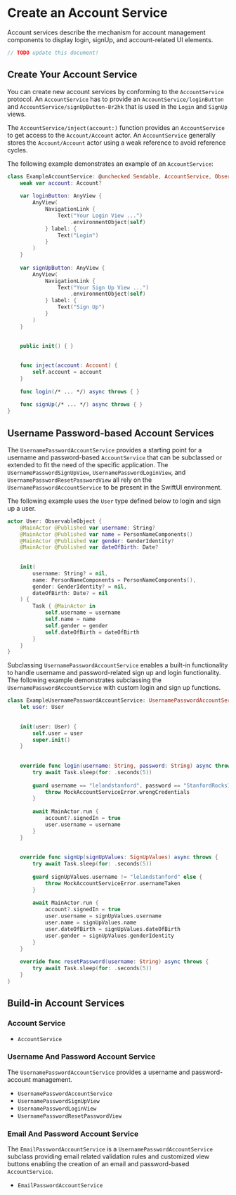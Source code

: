 # Create an Account Service

<!--
                  
This source file is part of the Spezi open-source project

SPDX-FileCopyrightText: 2023 Stanford University and the project authors (see CONTRIBUTORS.md)

SPDX-License-Identifier: MIT
             
-->

Account services describe the mechanism for account management components to display login, signUp, and account-related UI elements.

```swift
// TODO update this document!
```

## Create Your Account Service

You can create new account services by conforming to the ``AccountService`` protocol.
An ``AccountService`` has to provide an ``AccountService/loginButton`` and ``AccountService/signUpButton-8r2hk`` that is used in the
``Login`` and ``SignUp`` views.

The ``AccountService/inject(account:)`` function provides an ``AccountService`` to get access to the ``Account/Account`` actor.
An ``AccountService`` generally stores the ``Account/Account`` actor using a weak reference to avoid reference cycles.

The following example demonstrates an example of an ``AccountService``:
```swift
class ExampleAccountService: @unchecked Sendable, AccountService, ObservableObject {
    weak var account: Account?
    
    var loginButton: AnyView {
        AnyView(
            NavigationLink {
                Text("Your Login View ...")
                    .environmentObject(self)
            } label: {
                Text("Login")
            }
        )
    }
    
    var signUpButton: AnyView {
        AnyView(
            NavigationLink {
                Text("Your Sign Up View ...")
                    .environmentObject(self)
            } label: {
                Text("Sign Up")
            }
        )
    }
    

    public init() { }
    
    
    func inject(account: Account) {
        self.account = account
    }
    
    func login(/* ... */) async throws { }
    
    func signUp(/* ... */) async throws { }
}
```

## Username Password-based Account Services

The ``UsernamePasswordAccountService`` provides a starting point for a username and password-based ``AccountService`` that can be subclassed or extended
to fit the need of the specific application. The ``UsernamePasswordSignUpView``, ``UsernamePasswordLoginView``, and ``UsernamePasswordResetPasswordView``
all rely on the ``UsernamePasswordAccountService`` to be present in the SwiftUI environment.

The following example uses the `User` type defined below to login and sign up a user.
```swift
actor User: ObservableObject {
    @MainActor @Published var username: String?
    @MainActor @Published var name = PersonNameComponents()
    @MainActor @Published var gender: GenderIdentity?
    @MainActor @Published var dateOfBirth: Date?
    
    
    init(
        username: String? = nil,
        name: PersonNameComponents = PersonNameComponents(),
        gender: GenderIdentity? = nil,
        dateOfBirth: Date? = nil
    ) {
        Task { @MainActor in
            self.username = username
            self.name = name
            self.gender = gender
            self.dateOfBirth = dateOfBirth
        }
    }
}
```

Subclassing ``UsernamePasswordAccountService`` enables a built-in functionality to handle username and password-related sign up and login functionality.
The following example demonstrates subclassing the ``UsernamePasswordAccountService`` with custom login and sign up functions.
```swift
class ExampleUsernamePasswordAccountService: UsernamePasswordAccountService {
    let user: User
    
    
    init(user: User) {
        self.user = user
        super.init()
    }
    
    
    override func login(username: String, password: String) async throws {
        try await Task.sleep(for: .seconds(5))
        
        guard username == "lelandstanford", password == "StanfordRocks123!" else {
            throw MockAccountServiceError.wrongCredentials
        }
        
        await MainActor.run {
            account?.signedIn = true
            user.username = username
        }
    }
    
    
    override func signUp(signUpValues: SignUpValues) async throws {
        try await Task.sleep(for: .seconds(5))
        
        guard signUpValues.username != "lelandstanford" else {
            throw MockAccountServiceError.usernameTaken
        }
        
        await MainActor.run {
            account?.signedIn = true
            user.username = signUpValues.username
            user.name = signUpValues.name
            user.dateOfBirth = signUpValues.dateOfBirth
            user.gender = signUpValues.genderIdentity
        }
    }
    
    override func resetPassword(username: String) async throws {
        try await Task.sleep(for: .seconds(5))
    }
}

```

## Build-in Account Services

### Account Service

- ``AccountService``

### Username And Password Account Service

The ``UsernamePasswordAccountService`` provides a username and password-account management.

- ``UsernamePasswordAccountService``
- ``UsernamePasswordSignUpView``
- ``UsernamePasswordLoginView``
- ``UsernamePasswordResetPasswordView``

### Email And Password Account Service

The ``EmailPasswordAccountService`` is a ``UsernamePasswordAccountService`` subclass providing email related validation rules and 
customized view buttons enabling the creation of an email and password-based ``AccountService``.

- ``EmailPasswordAccountService``
